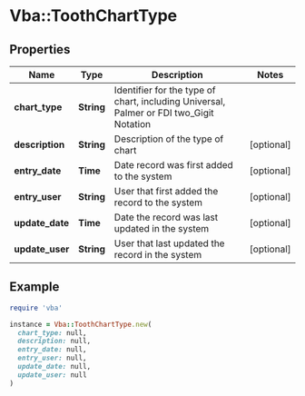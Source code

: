 # Vba::ToothChartType

## Properties

| Name | Type | Description | Notes |
| ---- | ---- | ----------- | ----- |
| **chart_type** | **String** | Identifier for the type of chart, including Universal, Palmer or FDI two_Gigit Notation |  |
| **description** | **String** | Description of the type of chart | [optional] |
| **entry_date** | **Time** | Date record was first added to the system | [optional] |
| **entry_user** | **String** | User that first added the record to the system | [optional] |
| **update_date** | **Time** | Date the record was last updated in the system | [optional] |
| **update_user** | **String** | User that last updated the record in the system | [optional] |

## Example

```ruby
require 'vba'

instance = Vba::ToothChartType.new(
  chart_type: null,
  description: null,
  entry_date: null,
  entry_user: null,
  update_date: null,
  update_user: null
)
```

